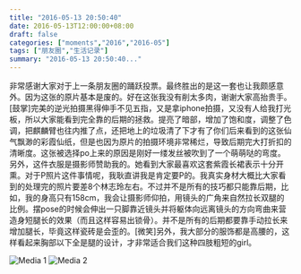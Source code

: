 ```yaml
---
title: "2016-05-13 20:50:40"
date: 2016-05-13T12:00:00+08:00
draft: false
categories: ["moments","2016","2016-05"]
tags: ["朋友圈","生活记录"]
summary: "2016-05-13 20:50:40..."
---
```


非常感谢大家对于上一条朋友圈的踊跃投票。最终胜出的是这一套也让我颇感意外。因为这张的原片基本是废的。好在这张我没有削太多肉，谢谢大家高抬贵手。[鼓掌]完美的逆光拍摄黑得伸手不见五指，又是拿iphone拍摄，又没有人给我打光板，所以大家能看到完全靠的后期的拯救。提亮了暗部，增加了饱和度，调整了色调，把麒麟臂也往内推了点，还把地上的垃圾清了下才有了你们后来看到的这张仙气飘渺的彩霞仙纸，但是也因为原片的拍摄环境非常稀烂，导致后期完大打折扣的清晰度。这张被选择po上来的原因是刚好一缕发丝被吹到了一个萌萌哒的弯度。另外，这件衣服是摄影师赞助我的。她看到大家最喜欢这套紫霞长裙表示十分开熏。对于P照片这件事情呢，我耿直讲我是肯定要P的。我真实身材大概比大家看到的处理完的照片要差8个林志玲左右。不过并不是所有的技巧都只能靠后期，比如，我的身高只有158cm，我会让摄影师仰拍，用镜头的广角来自然拉长双腿的比例。摆pose的时候会伸出一只脚靠近镜头并将躯体向远离镜头的方向弯曲来营造身短腿长的效果（而且这样容易出锁骨）。并不是所有的后期都要靠手动拉长来增加腿长，毕竟这样瓷砖是会歪的。[微笑]另外，我大部分的服饰都是高腰的，这样看起来胸部以下全是腿的设计，才非常适合我们这种四肢粗短的girl。

![Media 1](/Moments/photos/2016-05-13/201605132050400.jpg)
![Media 2](/Moments/photos/2016-05-13/201605132050401.jpg)

